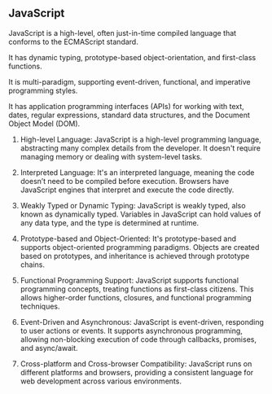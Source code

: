 ## JavaScript

JavaScript is a high-level, often just-in-time compiled language that conforms to the ECMAScript standard.

It has dynamic typing, prototype-based object-orientation, and first-class functions.

It is multi-paradigm, supporting event-driven, functional, and imperative programming styles.

It has application programming interfaces (APIs) for working with text, dates, regular expressions, standard data structures, and the Document Object Model (DOM).

1. High-level Language:
JavaScript is a high-level programming language, abstracting many complex details from the developer. It doesn't require managing memory or dealing with system-level tasks.

2. Interpreted Language:
It's an interpreted language, meaning the code doesn’t need to be compiled before execution. Browsers have JavaScript engines that interpret and execute the code directly.

3. Weakly Typed or Dynamic Typing:
JavaScript is weakly typed, also known as dynamically typed. Variables in JavaScript can hold values of any data type, and the type is determined at runtime.

4. Prototype-based and Object-Oriented:
It's prototype-based and supports object-oriented programming paradigms. Objects are created based on prototypes, and inheritance is achieved through prototype chains.

5. Functional Programming Support:
JavaScript supports functional programming concepts, treating functions as first-class citizens. This allows higher-order functions, closures, and functional programming techniques.

6. Event-Driven and Asynchronous:
JavaScript is event-driven, responding to user actions or events. It supports asynchronous programming, allowing non-blocking execution of code through callbacks, promises, and async/await.

7. Cross-platform and Cross-browser Compatibility:
JavaScript runs on different platforms and browsers, providing a consistent language for web development across various environments.